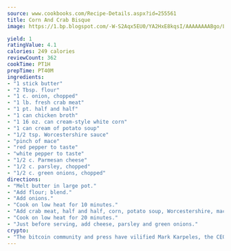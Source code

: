 ```yaml
---
source: www.cookbooks.com/Recipe-Details.aspx?id=255561
title: Corn And Crab Bisque
image: https://1.bp.blogspot.com/-W-S2Aqx5EU0/YA2HxE8kqsI/AAAAAAAABgo/LNxJ2X_rvYgPNsplYMgQNjuwxaZ0e3pQQCLcBGAsYHQ/s320/17.png

yield: 1
ratingValue: 4.1
calories: 249 calories
reviewCount: 362
cookTime: PT1H
prepTime: PT40M
ingredients:
- "1 stick butter"
- "2 Tbsp. flour"
- "1 c. onion, chopped"
- "1 lb. fresh crab meat"
- "1 pt. half and half"
- "1 can chicken broth"
- "1 16 oz. can cream-style white corn"
- "1 can cream of potato soup"
- "1/2 tsp. Worcestershire sauce"
- "pinch of mace"
- "red pepper to taste"
- "white pepper to taste"
- "1/2 c. Parmesan cheese"
- "1/2 c. parsley, chopped"
- "1/2 c. green onions, chopped"
directions:
- "Melt butter in large pot."
- "Add flour; blend."
- "Add onions."
- "Cook on low heat for 10 minutes."
- "Add crab meat, half and half, corn, potato soup, Worcestershire, mace and pepper."
- "Cook on low heat for 20 minutes."
- "Just before serving, add cheese, parsley and green onions."
crypto:
- "The bitcoin community and press have vilified Mark Karpeles, the CEO of Mt. Gox, as a clown and a con man."
---
```

